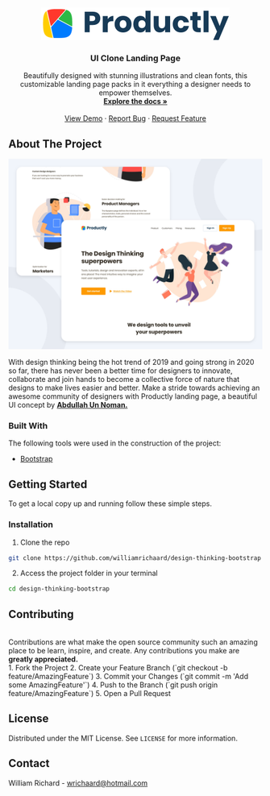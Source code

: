 
<!-- PROJECT LOGO -->
<br />
<p align="center">
  <a href="https://github.com/williamrichaard/design-thinking-bootstrap">
    <img src="images/logo.png" alt="Logo" width="auto" height="auto">
  </a>

  <h3 align="center">UI Clone Landing Page</h3>

  <p align="center">
    Beautifully designed with stunning illustrations and clean fonts, this customizable landing page packs in it everything a designer needs to empower themselves.
    <br />
    <a href="https://github.com/williamrichaard/design-thinking-bootstrap"><strong>Explore the docs »</strong></a>
    <br />
    <br />
    <a href="https://github.com/github_username/repo_name">View Demo</a>
    ·
    <a href="https://github.com/williamrichaard/design-thinking-bootstrap/issues">Report Bug</a>
    ·
    <a href="https://github.com/williamrichaard/design-thinking-bootstrap/pulls">Request Feature</a>
  </p>
</p>



<!-- ABOUT THE PROJECT -->
## About The Project

<p align="center">
  <img src="project/about_design.png" alt="Logo" width="800px" img=center>
  </img>
</p>

With design thinking being the hot trend of 2019 and going strong in 2020 so far, there has never been a better time for designers to innovate, collaborate and join hands to become a collective force of nature that designs to make lives easier and better. Make a stride towards achieving an awesome community of designers with Productly landing page, a beautiful UI concept by [**Abdullah Un Noman.**](https://https://dribbble.com/unnoman)

### Built With
The following tools were used in the construction of the project:
* [Bootstrap](https://getbootstrap.com)



<!-- GETTING STARTED -->
## Getting Started

To get a local copy up and running follow these simple steps.

### Installation

1. Clone the repo
```sh
git clone https://github.com/williamrichaard/design-thinking-bootstrap
```
2. Access the project folder in your terminal
```sh
cd design-thinking-bootstrap
```



<!-- CONTRIBUTING -->
## Contributing
</br>
Contributions are what make the open source community such an amazing place to be learn, inspire, and create. Any contributions you make are <strong>greatly appreciated.</strong>
<br>
1. Fork the Project
2. Create your Feature Branch (`git checkout -b feature/AmazingFeature`)
3. Commit your Changes (`git commit -m 'Add some AmazingFeature'`)
4. Push to the Branch (`git push origin feature/AmazingFeature`)
5. Open a Pull Request



<!-- LICENSE -->
## License

Distributed under the MIT License. See `LICENSE` for more information.



<!-- CONTACT -->
## Contact

William Richard - wrichaard@hotmail.com
